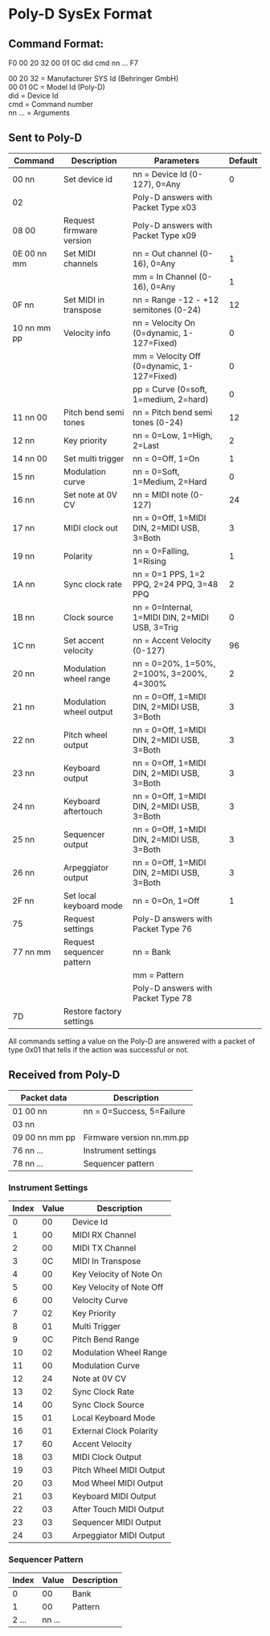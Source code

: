 # Poly-D SysEx Format

## Command Format:

F0 00 20 32 00 01 0C did cmd nn ... F7

00 20 32 = Manufacturer SYS Id (Behringer GmbH)  
00 01 0C = Model Id (Poly-D)  
did = Device Id  
cmd = Command number  
nn ... = Arguments

## Sent to Poly-D

| Command         | Description               | Parameters                                      | Default |
| --------------- | ------------------------- | ----------------------------------------------- | ------- |
| 00 nn           | Set device id             | nn = Device Id (0-127), 0=Any                   | 0       |
| 02              |                           | Poly-D answers with Packet Type x03             |         |
| 08 00           | Request firmware version  | Poly-D answers with Packet Type x09             |         |
| 0E 00 nn mm     | Set MIDI channels         | nn = Out channel (0-16), 0=Any                  | 1       |
|                 |                           | mm = In Channel (0-16), 0=Any                   | 1       |
| 0F nn           | Set MIDI in transpose     | nn = Range -12 - +12 semitones (0-24)           | 12      |
| 10 nn mm pp     | Velocity info             | nn = Velocity On (0=dynamic, 1-127=Fixed)       | 0       |
|                 |                           | mm = Velocity Off (0=dynamic, 1-127=Fixed)      | 0       |
|                 |                           | pp = Curve (0=soft, 1=medium, 2=hard)           | 0       |
| 11 nn 00        | Pitch bend semi tones     | nn = Pitch bend semi tones (0-24)               | 12      |
| 12 nn           | Key priority              | nn = 0=Low, 1=High, 2=Last                      | 2       |
| 14 nn 00        | Set multi trigger         | nn = 0=Off, 1=On                                | 1       |
| 15 nn           | Modulation curve          | nn = 0=Soft, 1=Medium, 2=Hard                   | 0       |
| 16 nn           | Set note at 0V CV         | nn = MIDI note (0-127)                          | 24      |
| 17 nn           | MIDI clock out            | nn = 0=Off, 1=MIDI DIN, 2=MIDI USB, 3=Both      | 3       |
| 19 nn           | Polarity                  | nn = 0=Falling, 1=Rising                        | 1       |
| 1A nn           | Sync clock rate           | nn = 0=1 PPS, 1=2 PPQ, 2=24 PPQ, 3=48 PPQ       | 2       | 
| 1B nn           | Clock source              | nn = 0=Internal, 1=MIDI DIN, 2=MIDI USB, 3=Trig | 0       |
| 1C nn           | Set accent velocity       | nn = Accent Velocity (0-127)                    | 96      |
| 20 nn           | Modulation wheel range    | nn = 0=20%, 1=50%, 2=100%, 3=200%, 4=300%       | 2       |
| 21 nn           | Modulation wheel output   | nn = 0=Off, 1=MIDI DIN, 2=MIDI USB, 3=Both      | 3       |
| 22 nn           | Pitch wheel output        | nn = 0=Off, 1=MIDI DIN, 2=MIDI USB, 3=Both      | 3       |
| 23 nn           | Keyboard output           | nn = 0=Off, 1=MIDI DIN, 2=MIDI USB, 3=Both      | 3       |
| 24 nn           | Keyboard aftertouch       | nn = 0=Off, 1=MIDI DIN, 2=MIDI USB, 3=Both      | 3       |
| 25 nn           | Sequencer output          | nn = 0=Off, 1=MIDI DIN, 2=MIDI USB, 3=Both      | 3       |
| 26 nn           | Arpeggiator output        | nn = 0=Off, 1=MIDI DIN, 2=MIDI USB, 3=Both      | 3       |
| 2F nn           | Set local keyboard mode   | nn = 0=On, 1=Off                                | 1       |
| 75              | Request settings          | Poly-D answers with Packet Type 76              |         |
| 77 nn mm        | Request sequencer pattern | nn = Bank                                       |         |
|                 |                           | mm = Pattern                                    |         |
|                 |                           | Poly-D answers with Packet Type 78              |         |
| 7D              | Restore factory settings  |                                                 |         |

All commands setting a value on the Poly-D are answered with a packet of type 0x01 that tells if the action was successful or not.

## Received from Poly-D

| Packet data     | Description               |
| --------------- | ------------------------- |
| 01 00 nn        | nn = 0=Success, 5=Failure |
| 03 nn           |                           |
| 09 00 nn mm pp  | Firmware version nn.mm.pp |
| 76 nn ...       | Instrument settings       |
| 78 nn ...       | Sequencer pattern         |


### Instrument Settings

| Index | Value   | Description                 |
|------ | ------- | --------------------------- |
| 0     | 00      | Device Id                   |
| 1     | 00      | MIDI RX Channel             |
| 2     | 00      | MIDI TX Channel             |
| 3     | 0C      | MIDI In Transpose           |
| 4     | 00      | Key Velocity of Note On     |
| 5     | 00      | Key Velocity of Note Off    |
| 6     | 00      | Velocity Curve              |
| 7     | 02      | Key Priority                |
| 8     | 01      | Multi Trigger               |
| 9     | 0C      | Pitch Bend Range            |
| 10    | 02      | Modulation Wheel Range      |
| 11    | 00      | Modulation Curve            |
| 12    | 24      | Note at 0V CV               |
| 13    | 02      | Sync Clock Rate             |
| 14    | 00      | Sync Clock Source           |
| 15    | 01      | Local Keyboard Mode         |
| 16    | 01      | External Clock Polarity     |
| 17    | 60      | Accent Velocity             |
| 18    | 03      | MIDI Clock Output           |
| 19    | 03      | Pitch Wheel MIDI Output     |
| 20    | 03      | Mod Wheel MIDI Output       |
| 21    | 03      | Keyboard MIDI Output        |
| 22    | 03      | After Touch MIDI Output     |
| 23    | 03      | Sequencer MIDI Output       |
| 24    | 03      | Arpeggiator MIDI Output     |


### Sequencer Pattern

| Index | Value   | Description                 |
|------ | ------- | --------------------------- |
| 0     | 00      | Bank                        |
| 1     | 00      | Pattern                     |
| 2 ... | nn ...  |                             |
